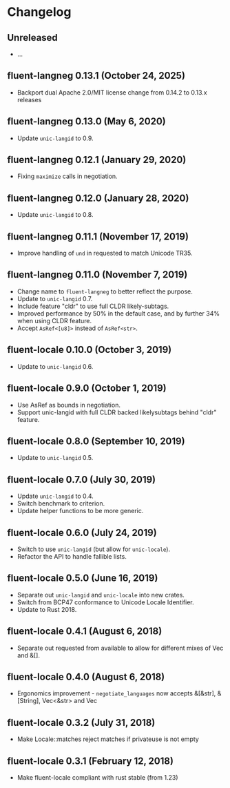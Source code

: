 # Changelog

## Unreleased

  - …

## fluent-langneg 0.13.1 (October 24, 2025)

 - Backport dual Apache 2.0/MIT license change from 0.14.2 to 0.13.x releases

## fluent-langneg 0.13.0 (May 6, 2020)

 - Update `unic-langid` to 0.9.

## fluent-langneg 0.12.1 (January 29, 2020)

 - Fixing `maximize` calls in negotiation.

## fluent-langneg 0.12.0 (January 28, 2020)

 - Update `unic-langid` to 0.8.

## fluent-langneg 0.11.1 (November 17, 2019)

  - Improve handling of `und` in requested to match Unicode TR35.

## fluent-langneg 0.11.0 (November 7, 2019)

  - Change name to `fluent-langneg` to better reflect the purpose.
  - Update to `unic-langid` 0.7.
  - Include feature "cldr" to use full CLDR likely-subtags.
  - Improved performance by 50% in the default case, and by further 34% when using CLDR feature.
  - Accept `AsRef<[u8]>` instead of `AsRef<str>`.

## fluent-locale 0.10.0 (October 3, 2019)

  - Update to `unic-langid` 0.6.

## fluent-locale 0.9.0 (October 1, 2019)

  - Use AsRef as bounds in negotiation.
  - Support unic-langid with full CLDR backed likelysubtags behind "cldr" feature.

## fluent-locale 0.8.0 (September 10, 2019)

  - Update to `unic-langid` 0.5.

## fluent-locale 0.7.0 (July 30, 2019)

  - Update `unic-langid` to 0.4.
  - Switch benchmark to criterion.
  - Update helper functions to be more generic.

## fluent-locale 0.6.0 (July 24, 2019)

  - Switch to use `unic-langid` (but allow for `unic-locale`).
  - Refactor the API to handle fallible lists.

## fluent-locale 0.5.0 (June 16, 2019)

  - Separate out `unic-langid` and `unic-locale` into new crates.
  - Switch from BCP47 conformance to Unicode Locale Identifier.
  - Update to Rust 2018.

## fluent-locale 0.4.1 (August 6, 2018)

  - Separate out requested from available to allow for different mixes of Vec and &[].

## fluent-locale 0.4.0 (August 6, 2018)

  - Ergonomics improvement - `negotiate_languages` now accepts &[&str], &[String], Vec<&str> and Vec<string>

## fluent-locale 0.3.2 (July 31, 2018)

  - Make Locale::matches reject matches if privateuse is not empty

## fluent-locale 0.3.1 (February 12, 2018)

  - Make fluent-locale compliant with rust stable (from 1.23)

